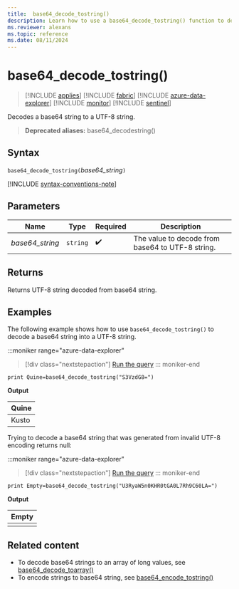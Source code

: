 ```yaml
---
title:  base64_decode_tostring()
description: Learn how to use a base64_decode_tostring() function to decode a base64 string into a UTF-8 string. 
ms.reviewer: alexans
ms.topic: reference
ms.date: 08/11/2024
---
```

# base64_decode_tostring()

> [!INCLUDE [applies](../includes/applies-to-version/applies.md)] [!INCLUDE [fabric](../includes/applies-to-version/fabric.md)] [!INCLUDE [azure-data-explorer](../includes/applies-to-version/azure-data-explorer.md)] [!INCLUDE [monitor](../includes/applies-to-version/monitor.md)] [!INCLUDE [sentinel](../includes/applies-to-version/sentinel.md)]

Decodes a base64 string to a UTF-8 string.

> **Deprecated aliases:** base64_decodestring()

## Syntax

`base64_decode_tostring(`*base64_string*`)`

[!INCLUDE [syntax-conventions-note](../includes/syntax-conventions-note.md)]

## Parameters

| Name | Type | Required | Description |
|--|--|--|--|
| *base64_string* | `string` |  :heavy_check_mark: | The value to decode from base64 to UTF-8 string. |

## Returns

Returns UTF-8 string decoded from base64 string.

## Examples

The following example shows how to use `base64_decode_tostring()` to decode a base64 string into a UTF-8 string.

:::moniker range="azure-data-explorer"
> [!div class="nextstepaction"]
> <a href="https://dataexplorer.azure.com/clusters/help/databases/Samples?query=H4sIAAAAAAAAAysoyswrUQgszcxLtU1KLE41M4lPSU3OT0mNL8kvLgFKpmsoBRuHVaW4W9gqaQIAN0l1sy4AAAA=" target="_blank">Run the query</a>
::: moniker-end

```kusto
print Quine=base64_decode_tostring("S3VzdG8=")
```

**Output**

|Quine|
|-----|
|Kusto|

Trying to decode a base64 string that was generated from invalid UTF-8 encoding returns null:

:::moniker range="azure-data-explorer"
> [!div class="nextstepaction"]
> <a href="https://dataexplorer.azure.com/clusters/help/databases/Samples?query=H4sIAAAAAAAAAysoyswrUXDNLSiptE1KLE41M4lPSU3OT0mNL8kvLgFKpmsohRoHVSaGm+YZeHsEGZS4Oxr4mAdlWDqbGfg42ippAgCBCpEtQgAAAA==" target="_blank">Run the query</a>
::: moniker-end

```kusto
print Empty=base64_decode_tostring("U3RyaW5n0KHR0tGA0L7Rh9C60LA=")
```

**Output**

|Empty|
|-----|
||

## Related content

* To decode base64 strings to an array of long values, see [base64_decode_toarray()](base64-decode-toarray-function.md)
* To encode strings to base64 string, see [base64_encode_tostring()](base64-encode-tostring-function.md)
